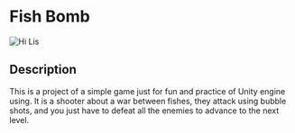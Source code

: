 # Fish Bomb

![Hi Lis](https://github.com/lousousa/fish-bomb/raw/master/Assets/Images/fish-bomb-logo.png "Hi Lis")

## Description

This is a project of a simple game just for fun and practice of Unity engine using. It is a shooter about a war between fishes, they attack using bubble shots, and you just have to defeat all the enemies to advance to the next level.
